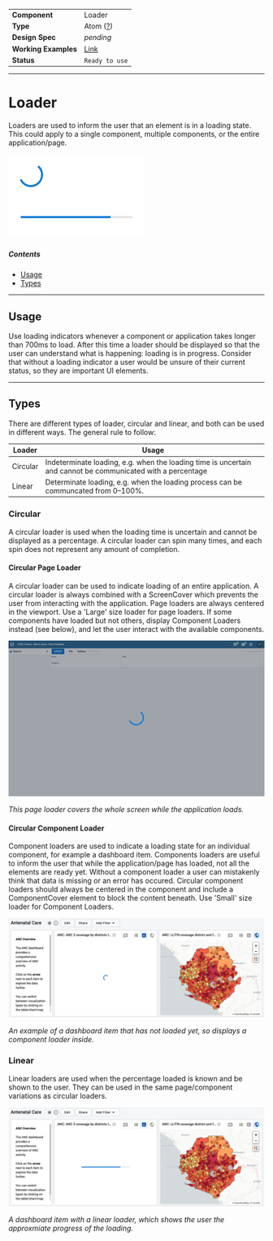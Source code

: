 |                      |                                                                       |
| -------------------- | --------------------------------------------------------------------- |
| **Component**        | Loader                                                                |
| **Type**             | Atom ([?](http://atomicdesign.bradfrost.com/chapter-2/))              |
| **Design Spec**      | _pending_                                                             |
| **Working Examples** | [Link](https://ui.dhis2.nu/demo/?path=/story/circularloader--default) |
| **Status**           | `Ready to use`                                                        |

---

# Loader

Loaders are used to inform the user that an element is in a loading state. This could apply to a single component, multiple components, or the entire application/page.

![example loading indicators](../images/loader.png)

##### Contents

- [Usage](#usage)
- [Types](#types)

---

## Usage

Use loading indicators whenever a component or application takes longer than 700ms to load. After this time a loader should be displayed so that the user can understand what is happening: loading is in progress. Consider that without a loading indicator a user would be unsure of their current status, so they are important UI elements.

---

## Types

There are different types of loader, circular and linear, and both can be used in different ways. The general rule to follow:

| Loader   | Usage                                                                                                       |
| -------- | ----------------------------------------------------------------------------------------------------------- |
| Circular | Indeterminate loading, e.g. when the loading time is uncertain and cannot be communicated with a percentage |
| Linear   | Determinate loading, e.g. when the loading process can be communcated from 0–100%.                          |

### Circular

A circular loader is used when the loading time is uncertain and cannot be displayed as a percentage. A circular loader can spin many times, and each spin does not represent any amount of completion.

#### Circular Page Loader

A circular loader can be used to indicate loading of an entire application. A circular loader is always combined with a ScreenCover which prevents the user from interacting with the application. Page loaders are always centered in the viewport. Use a 'Large' size loader for page loaders. If some components have loaded but not others, display Component Loaders instead (see below), and let the user interact with the available components.

![Page loader example](../images/pageloader.png)

_This page loader covers the whole screen while the application loads._

#### Circular Component Loader

Component loaders are used to indicate a loading state for an individual component, for example a dashboard item. Components loaders are useful to inform the user that while the application/page has loaded, not all the elements are ready yet. Without a component loader a user can mistakenly think that data is missing or an error has occured. Circular component loaders should always be centered in the component and include a ComponentCover element to block the content beneath. Use 'Small' size loader for Component Loaders.

![Component loader example](../images/componentloader.png)

_An example of a dashboard item that has not loaded yet, so displays a component loader inside._

### Linear

Linear loaders are used when the percentage loaded is known and be shown to the user. They can be used in the same page/component variations as circular loaders.

![Component Linear loader example](../images/componentloaderlinear.png)

_A dashboard item with a linear loader, which shows the user the approxmiate progress of the loading._
